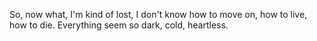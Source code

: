So, now what, I'm kind of lost, I don't know how to move on, how to live, how to die. Everything seem so dark, cold, heartless.
